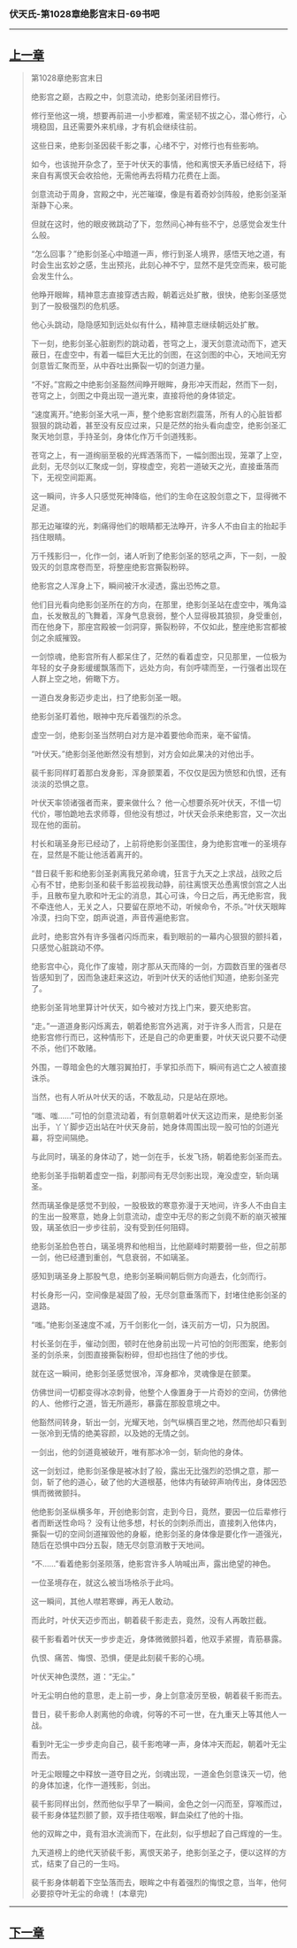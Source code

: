 ### 伏天氏-第1028章绝影宫末日-69书吧

--------
[上一章](./e8849f91782ae88420c4fb412a78dce0.md)
--------


>
>
>
>第1028章绝影宫末日
>
>绝影宫之巅，古殿之中，剑意流动，绝影剑圣闭目修行。
>
>修行至他这一境，想要再前进一小步都难，需坚韧不拔之心，潜心修行，心境稳固，且还需要外来机缘，才有机会继续往前。
>
>这些日来，绝影剑圣因裴千影之事，心绪不宁，对修行也有些影响。
>
>如今，也该抛开杂念了，至于叶伏天的事情，他和离恨天矛盾已经结下，将来自有离恨天会收拾他，无需他再去将精力花费在上面。
>
>剑意流动于周身，宫殿之中，光芒璀璨，像是有着奇妙剑阵般，绝影剑圣渐渐静下心来。
>
>但就在这时，他的眼皮微跳动了下，忽然间心神有些不宁，总感觉会发生什么般。
>
>“怎么回事？”绝影剑圣心中暗道一声，修行到圣人境界，感悟天地之道，有时会生出玄妙之感，生出预兆，此刻心神不宁，显然不是凭空而来，极可能会发生什么。
>
>他睁开眼眸，精神意志直接穿透古殿，朝着远处扩散，很快，绝影剑圣感觉到了一股极强烈的危机感。
>
>他心头跳动，隐隐感知到远处似有什么，精神意志继续朝远处扩散。
>
>下一刻，绝影剑圣心脏剧烈的跳动着，苍穹之上，漫天剑意流动而下，遮天蔽日，在虚空中，有着一幅巨大无比的剑图，在这剑图的中心，天地间无穷剑意皆汇聚而至，从中吞吐出撕裂一切的剑道力量。
>
>“不好。”宫殿之中绝影剑圣豁然间睁开眼眸，身形冲天而起，然而下一刻，苍穹之上，剑图之中竟出现一道光束，直接将他的身体锁定。
>
>“速度离开。”绝影剑圣大吼一声，整个绝影宫剧烈震荡，所有人的心脏皆都狠狠的跳动着，甚至没有反应过来，只是茫然的抬头看向虚空，绝影剑圣汇聚天地剑意，手持圣剑，身体化作万千剑道残影。
>
>苍穹之上，有一道绚丽至极的光辉洒落而下，一幅剑图出现，笼罩了上空，此刻，无尽剑以汇聚成一剑，穿梭虚空，宛若一道破天之光，直接垂落而下，无视空间距离。
>
>这一瞬间，许多人只感觉死神降临，他们的生命在这股剑意之下，显得微不足道。
>
>那无边璀璨的光，刺痛得他们的眼睛都无法睁开，许多人不由自主的抬起手挡住眼睛。
>
>万千残影归一，化作一剑，诸人听到了绝影剑圣的怒吼之声，下一刻，一股毁灭的剑意席卷而至，将整座绝影宫撕裂粉碎。
>
>绝影宫之人浑身上下，瞬间被汗水浸透，露出恐怖之意。
>
>他们目光看向绝影剑圣所在的方向，在那里，绝影剑圣站在虚空中，嘴角溢血，长发散乱的飞舞着，浑身气息衰弱，整个人显得极其狼狈，身受重创，而在他身下，那座宫殿被一剑洞穿，撕裂粉碎，不仅如此，整座绝影宫都被剑之余威摧毁。
>
>一剑惊魂，绝影宫所有人都呆住了，茫然的看着虚空，只见那里，一位极为年轻的女子身影缓缓飘落而下，远处方向，有剑呼啸而至，一行强者出现在人群上空之地，俯瞰下方。
>
>一道白发身影迈步走出，扫了绝影剑圣一眼。
>
>绝影剑圣盯着他，眼神中充斥着强烈的杀念。
>
>虚空一剑，绝影剑圣当然明白对方是冲着要他命而来，毫不留情。
>
>“叶伏天。”绝影剑圣他断然没有想到，对方会如此果决的对他出手。
>
>裴千影同样盯着那白发身影，浑身颤栗着，不仅仅是因为愤怒和仇恨，还有淡淡的恐惧之意。
>
>叶伏天率领诸强者而来，要来做什么？
>他一心想要杀死叶伏天，不惜一切代价，哪怕跪地去求师尊，但他没有想过，叶伏天会杀来绝影宫，又一次出现在他的面前。
>
>村长和璃圣身形已经动了，上前将绝影剑圣围住，身为绝影宫唯一的圣境存在，显然是不能让他活着离开的。
>
>“昔日裴千影和绝影剑圣剥离我兄弟命魂，狂言于九天之上求战，战败之后心有不甘，绝影剑圣和裴千影监视我动静，前往离恨天怂恿离恨剑宫之人出手，且散布皇九歌和叶无尘的消息，其心可诛，今日之后，再无绝影宫，我不牵连他人，无关之人，只要留在原地不动，听候命令，不杀。”叶伏天眼眸冷漠，扫向下空，朗声说道，声音传遍绝影宫。
>
>此时，绝影宫外有许多强者闪烁而来，看到眼前的一幕内心狠狠的颤抖着，只感觉心脏跳动不停。
>
>绝影宫中心，竟化作了废墟，刚才那从天而降的一剑，方圆数百里的强者尽皆感知到了，因而急速赶来这边，听到叶伏天的话他们知道，绝影剑圣完了。
>
>绝影剑圣背地里算计叶伏天，如今被对方找上门来，要灭绝影宫。
>
>“走。”一道道身影闪烁离去，朝着绝影宫外逃离，对于许多人而言，只是在绝影宫修行而已，这种情形下，还是自己的命更重要，叶伏天说只要不动便不杀，他们不敢赌。
>
>外围，一尊暗金色的大雕羽翼拍打，手掌扣杀而下，瞬间有逃亡之人被直接诛杀。
>
>当然，也有人听从叶伏天的话，不敢乱动，只是站在原地。
>
>“嗤、嗤……”可怕的剑意流动着，有剑意朝着叶伏天这边而来，是绝影剑圣出手，丫丫脚步迈出站在叶伏天身前，她身体周围出现一股可怕的剑道光幕，将空间隔绝。
>
>与此同时，璃圣的身体动了，她一剑在手，长发飞扬，朝着绝影剑圣而去。
>
>绝影剑圣手指朝着虚空一指，刹那间有无尽剑影出现，淹没虚空，斩向璃圣。
>
>然而璃圣像是感觉不到般，一股极致的寒意弥漫于天地间，许多人不由自主的生出一股寒意，她身上剑意流动，虚空中无尽的影之剑竟不断的崩灭被摧毁，璃圣依旧一步步往前，没有受到任何阻碍。
>
>绝影剑圣脸色苍白，璃圣境界和他相当，比他巅峰时期要弱一些，但之前那一剑，他已经遭到重创，气息衰弱，不如璃圣。
>
>感知到璃圣身上那股气息，绝影剑圣瞬间朝后侧方向遁去，化剑而行。
>
>村长身形一闪，空间像是凝固了般，无尽剑意垂落而下，封堵住绝影剑圣的退路。
>
>“嗤。”绝影剑圣速度不减，万千剑影化一剑，诛灭前方一切，只为脱困。
>
>村长圣剑在手，催动剑图，顿时在他身前出现一片可怕的剑形图案，绝影剑圣的剑杀来，剑图直接撕裂粉碎，但却也挡住了他的步伐。
>
>就在这一瞬间，绝影剑圣感觉很冷，浑身都冷，灵魂像是在颤栗。
>
>仿佛世间一切都变得冰凉刺骨，他整个人像置身于一片奇妙的空间，仿佛他的人、他修行之道，皆无所遁形，暴露在那股意境之中。
>
>他豁然间转身，斩出一剑，光耀天地，剑气纵横百里之地，然而他却只看到一张冷到无情的绝美容颜，以及她的无情之剑。
>
>一剑出，他的剑道竟被破开，唯有那冰冷一剑，斩向他的身体。
>
>这一剑划过，绝影剑圣像是被冰封了般，露出无比强烈的恐惧之意，那一剑，斩了他的道心，破了他的大道根基，他体内有破碎声响传出，身体因恐惧而微微颤抖。
>
>他绝影剑圣纵横多年，开创绝影剑宫，走到今日，竟然，要因一位后辈修行者而断送性命吗？
>没有让他多想，村长的剑刺杀而出，直接刺入他体内，撕裂一切的空间剑道摧毁他的身躯，绝影剑圣的身体像是要化作一道强光，随后在恐惧中四分五裂，随无尽剑意消散于天地间。
>
>“不……”看着绝影剑圣陨落，绝影宫许多人呐喊出声，露出绝望的神色。
>
>一位圣境存在，就这么被当场格杀于此吗。
>
>这一瞬间，其他人噤若寒蝉，再无人敢动。
>
>而此时，叶伏天迈步而出，朝着裴千影走去，竟然，没有人再敢拦截。
>
>裴千影看着叶伏天一步步走近，身体微微颤抖着，他双手紧握，青筋暴露。
>
>仇恨、痛苦、悔恨、恐惧，便是此刻裴千影的心境。
>
>叶伏天神色漠然，道：“无尘。”
>
>叶无尘明白他的意思，走上前一步，身上剑意凌厉至极，朝着裴千影而去。
>
>昔日，裴千影命人剥离他的命魂，何等的不可一世，在九重天上等其他人一战。
>
>看到叶无尘一步步走向自己，裴千影咆哮一声，身体冲天而起，朝着叶无尘而去。
>
>叶无尘眼瞳之中释放一道夺目之光，剑魂出现，一道金色剑意诛灭一切，他的身体加速，化作一道残影，剑出。
>
>裴千影同样出剑，然而他似乎早了一瞬间，金色之剑一闪而至，穿喉而过，裴千影身体猛烈颤了颤，双手捂住咽喉，鲜血染红了他的十指。
>
>他的双眸之中，竟有泪水流淌而下，在此刻，似乎想起了自己辉煌的一生。
>
>九天道榜上的绝代天骄裴千影，离恨天弟子，绝影剑圣之子，便以这样的方式，结束了自己的一生吗。
>
>裴千影身体朝着下空坠落而去，眼眸之中有着强烈的悔恨之意，当年，他何必要掠夺叶无尘的命魂！
>(本章完)
>
>

--------
[下一章](./afc3f4d6d8199af72e46c8cf109d57d9.md)
--------
